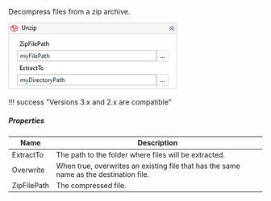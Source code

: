 Decompress files from a zip archive.

![](../img/activities/Unzip.png)

!!! success "Versions 3.x and 2.x are compatible"

##### Properties

|Name       |Description                                                                           |
|-----------|--------------------------------------------------------------------------------------|
|ExtractTo  |The path to the folder where files will be extracted.                                 |
|Overwrite  |When true, overwrites an existing file that has the same name as the destination file.|
|ZipFilePath|The compressed file.                                                                  |

